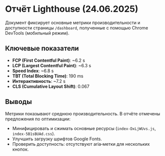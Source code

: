 <!-- Назначение файла: отчёт Lighthouse для страницы /dashboard от 24.06.2025. -->
<!-- Результаты Lighthouse 24.06.2025 -->
# Отчёт Lighthouse (24.06.2025)

Документ фиксирует основные метрики производительности и доступности страницы `/dashboard`, полученные с помощью Chrome DevTools (мобильный режим).

## Ключевые показатели

- **FCP (First Contentful Paint)**: ~6.2 s
- **LCP (Largest Contentful Paint)**: ~6.3 s
- **Speed Index**: ~6.8 s
- **TBT (Total Blocking Time)**: 190 ms
- **Интерактивность**: ~7.2 s
- **CLS (Cumulative Layout Shift)**: 0.067

## Выводы

Метрики показывают среднюю производительность. В отчёте отмечены предложения по оптимизации:

- Минифицировать и сжимать основные ресурсы (`index-DxLjWUvs.js`, `index-5B1sBUAd.css`).
- Улучшить загрузку шрифтов Google Fonts.
- Проверить доступность: отсутствуют aria‑метки для нескольких кнопок.

